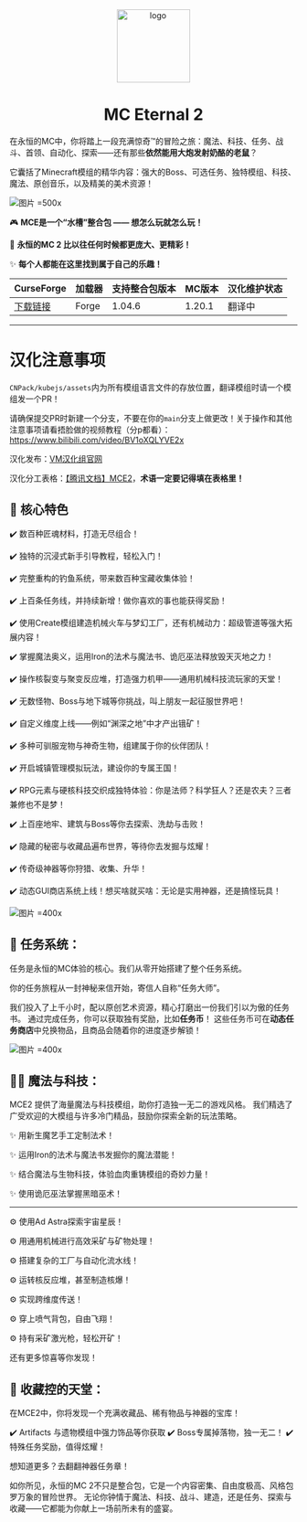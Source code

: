 <div align="center">
   <img height="128px" width="128px" alt="logo" src="https://media.forgecdn.net/avatars/thumbnails/1224/862/256/256/638802688260209846.png"/> 
   <h1>MC Eternal 2</h1>
</div>

在永恒的MC中，你将踏上一段充满惊奇™的冒险之旅：魔法、科技、任务、战斗、首领、自动化、探索——还有那些**依然能用大炮发射奶酪的老鼠**？

它囊括了Minecraft模组的精华内容：强大的Boss、可选任务、独特模组、科技、魔法、原创音乐，以及精美的美术资源！

![图片 =500x](https://media.forgecdn.net/attachments/1214/659/2025-06-08_15.jpg)

🎮 **MCE是一个“水槽”整合包 —— 想怎么玩就怎么玩！**

🌌 **永恒的MC 2 比以往任何时候都更庞大、更精彩！**

✨ **每个人都能在这里找到属于自己的乐趣！**

| CurseForge                                                             | 加载器 | 支持整合包版本 | MC版本 | 汉化维护状态 |
| :--------------------------------------------------------------------- | :----- | :------------- | :----- | :----------- |
| [下载链接](https://www.curseforge.com/minecraft/modpacks/mc-eternal-2) | Forge  | 1.04.6         | 1.20.1 | 翻译中       |

---

# 汉化注意事项

`CNPack/kubejs/assets`内为所有模组语言文件的存放位置，翻译模组时请一个模组发一个PR！

请确保提交PR时新建一个分支，不要在你的`main`分支上做更改！关于操作和其他注意事项请看捂脸做的视频教程（分p都看）：https://www.bilibili.com/video/BV1oXQLYVE2x

汉化发布：[VM汉化组官网](https://vmct-cn.top/modpacks/mce2)

汉化分工表格：[【腾讯文档】MCE2](https://docs.qq.com/sheet/DU1ZRQWhRWVRhcHVo?tab=BB08J2)，**术语一定要记得填在表格里！**

## 📖 **核心特色**

✔️ 数百种匠魂材料，打造无尽组合！

✔️ 独特的沉浸式新手引导教程，轻松入门！

✔️ 完整重构的钓鱼系统，带来数百种宝藏收集体验！

✔️ 上百条任务线，并持续新增！做你喜欢的事也能获得奖励！

✔️ 使用Create模组建造机械火车与梦幻工厂，还有机械动力：超级管道等强大拓展内容！

✔️ 掌握魔法奥义，运用Iron的法术与魔法书、诡厄巫法释放毁天灭地之力！

✔️ 操作核裂变与聚变反应堆，打造强力机甲——通用机械科技流玩家的天堂！

✔️ 无数怪物、Boss与地下城等你挑战，叫上朋友一起征服世界吧！

✔️ 自定义维度上线——例如“渊深之地”中才产出锇矿！

✔️ 多种可驯服宠物与神奇生物，组建属于你的伙伴团队！

✔️ 开启城镇管理模拟玩法，建设你的专属王国！

✔️ RPG元素与硬核科技交织成独特体验：你是法师？科学狂人？还是农夫？三者兼修也不是梦！

✔️ 上百座地牢、建筑与Boss等你去探索、洗劫与击败！

✔️ 隐藏的秘密与收藏品遍布世界，等待你去发掘与炫耀！

✔️ 传奇级神器等你狩猎、收集、升华！

✔️ 动态GUI商店系统上线！想买啥就买啥：无论是实用神器，还是搞怪玩具！

![图片 =400x](https://i.imgur.com/XB4rrvM.gif)

## 📜 **任务系统：**

任务是永恒的MC体验的核心。我们从零开始搭建了整个任务系统。

你的任务旅程从一封神秘来信开始，寄信人自称“任务大师”。

我们投入了上千小时，配以原创艺术资源，精心打磨出一份我们引以为傲的任务书。
通过完成任务，你可以获取独有奖励，比如**任务币**！
这些任务币可在**动态任务商店**中兑换物品，且商品会随着你的进度逐步解锁！

![图片 =400x](https://media.forgecdn.net/attachments/description/1243287/description_b55ea521-d7fd-4d85-b5bb-bf5e8a74eef7.png)

## 🧙‍♀️ **魔法与科技：**

MCE2 提供了海量魔法与科技模组，助你打造独一无二的游戏风格。
我们精选了广受欢迎的大模组与许多冷门精品，鼓励你探索全新的玩法策略。

✨ 用新生魔艺手工定制法术！

✨ 运用Iron的法术与魔法书发掘你的魔法潜能！

✨ 结合魔法与生物科技，体验血肉重铸模组的奇妙力量！

✨ 使用诡厄巫法掌握黑暗巫术！

---

⚙️ 使用Ad Astra探索宇宙星辰！

⚙️ 用通用机械进行高效采矿与矿物处理！

⚙️ 搭建复杂的工厂与自动化流水线！

⚙️ 运转核反应堆，甚至制造核爆！

⚙️ 实现跨维度传送！

⚙️ 穿上喷气背包，自由飞翔！

⚙️ 持有采矿激光枪，轻松开矿！

还有更多惊喜等你发现！

## 💎 **收藏控的天堂：**

在MCE2中，你将发现一个充满收藏品、稀有物品与神器的宝库！

✔️ Artifacts 与遗物模组中强力饰品等你获取
✔️ Boss专属掉落物，独一无二！
✔️ 特殊任务奖励，值得炫耀！

想知道更多？去翻翻神器任务章！

如你所见，永恒的MC 2不只是整合包，它是一个内容密集、自由度极高、风格包罗万象的冒险世界。
无论你钟情于魔法、科技、战斗、建造，还是任务、探索与收藏——它都能为你献上一场前所未有的盛宴。
